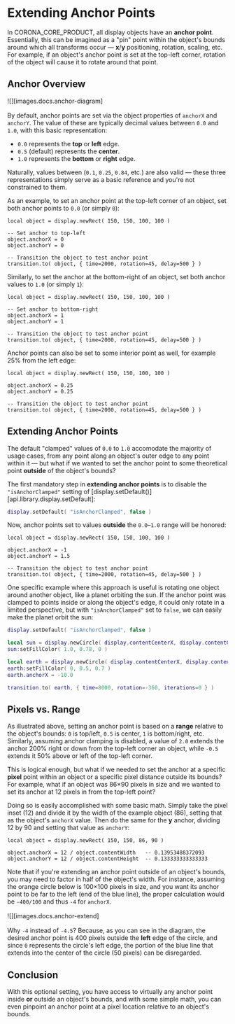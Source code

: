 
# Extending Anchor Points

In CORONA_CORE_PRODUCT, all display objects have an __anchor&nbsp;point__. Essentially, this can be imagined as a "pin" point within the object's bounds around which all transforms occur&nbsp;&mdash; __x__/__y__ positioning, rotation, scaling, etc. For example, if an object's anchor point is set at the <nobr>top-left</nobr> corner, rotation of the object will cause it to rotate around that point.


## Anchor Overview

<div class="float-right" style="max-width: 244px; margin-bottom: 16px; clear: both;">

![][images.docs.anchor-diagram]

</div>

By default, anchor points are set via the object properties of `anchorX` and `anchorY`. The value of these are typically decimal values between `0.0` and `1.0`, with this basic representation:

* `0.0` represents the __top__ or __left__ edge.
* `0.5` (default) represents the __center__.
* `1.0` represents the __bottom__ or __right__ edge.

Naturally, values between <nobr>(`0.1`, `0.25`, `0.84`, etc.)</nobr> are also valid&nbsp;&mdash; these three representations simply serve as a basic reference and you're not constrained to them.

As an example, to set an anchor point at the <nobr>top-left</nobr> corner of an object, set both anchor points to `0.0` <nobr>(or simply `0`)</nobr>:

``````{ brush="lua" gutter="false" first-line="1" highlight="[4,5]" }
local object = display.newRect( 150, 150, 100, 100 )

-- Set anchor to top-left
object.anchorX = 0
object.anchorY = 0

-- Transition the object to test anchor point
transition.to( object, { time=2000, rotation=45, delay=500 } )
``````

Similarly, to set the anchor at the <nobr>bottom-right</nobr> of an object, set both anchor values to `1.0` <nobr>(or simply `1`)</nobr>:

``````{ brush="lua" gutter="false" first-line="1" highlight="[4,5]" }
local object = display.newRect( 150, 150, 100, 100 )

-- Set anchor to bottom-right
object.anchorX = 1
object.anchorY = 1

-- Transition the object to test anchor point
transition.to( object, { time=2000, rotation=45, delay=500 } )
``````

Anchor points can also be set to some interior point as well, for example 25% from the left edge:

``````{ brush="lua" gutter="false" first-line="1" highlight="[3,4]" }
local object = display.newRect( 150, 150, 100, 100 )

object.anchorX = 0.25
object.anchorY = 0.25

-- Transition the object to test anchor point
transition.to( object, { time=2000, rotation=45, delay=500 } )
``````


## Extending Anchor Points

The default "clamped" values of `0.0` to `1.0` accomodate the majority of usage cases, from any point along an object's outer edge to any point within&nbsp;it&nbsp;&mdash; but what if we wanted to set the anchor point to some theoretical point __outside__ of the object's bounds?

The first mandatory step in __extending&nbsp;anchor&nbsp;points__ is to disable the `"isAnchorClamped"` setting of [display.setDefault()][api.library.display.setDefault]:

``````lua
display.setDefault( "isAnchorClamped", false )
``````

Now, anchor points set to values __outside__ the <nobr>`0.0`–`1.0`</nobr> range will be honored:

``````{ brush="lua" gutter="false" first-line="1" highlight="[3,4]" }
local object = display.newRect( 150, 150, 100, 100 )

object.anchorX = -1
object.anchorY = 1.5

-- Transition the object to test anchor point
transition.to( object, { time=2000, rotation=45, delay=500 } )
``````

One specific example where this approach is useful is rotating one object around another object, like a planet orbiting the sun. If the anchor point was clamped to points inside or along the object's edge, it could only rotate in a limited perspective, but with `"isAnchorClamped"` set to `false`, we can easily make the planet orbit the sun:

``````lua
display.setDefault( "isAnchorClamped", false )

local sun = display.newCircle( display.contentCenterX, display.contentCenterY, 24 )
sun:setFillColor( 1.0, 0.78, 0 )

local earth = display.newCircle( display.contentCenterX, display.contentCenterY, 6 )
earth:setFillColor( 0, 0.5, 0.7 )
earth.anchorX = -10.0

transition.to( earth, { time=8000, rotation=-360, iterations=0 } )
``````


## Pixels vs. Range

As illustrated above, setting an anchor point is based on a __range__ relative to the object's bounds: `0` is top/left, `0.5` is center, `1` is bottom/right, etc. Similarly, assuming anchor clamping is disabled, a value of `2.0` extends the anchor 200% right or down from the <nobr>top-left</nobr> corner an object, while `-0.5` extends it 50% above or left of the <nobr>top-left</nobr> corner.

This is logical enough, but what if we needed to set the anchor at a specific __pixel__ point within an object or a specific pixel distance outside its bounds? For example, what if an object was 86&times;90 pixels in size and we wanted to set its anchor at 12 pixels in from the <nobr>top-left</nobr> point?

Doing so is easily accomplished with some basic math. Simply take the pixel inset (12) and divide it by the width of the example object (86), setting that as the object's `anchorX` value. Then do the same for the __y__ anchor, dividing 12 by 90 and setting that value as `anchorY`:

``````{ brush="lua" gutter="false" first-line="1" highlight="[3,4]" }
local object = display.newRect( 150, 150, 86, 90 )

object.anchorX = 12 / object.contentWidth   -- 0.13953488372093
object.anchorY = 12 / object.contentHeight  -- 0.133333333333333
``````

Note that if you're extending an anchor point outside of an object's bounds, you may need to factor in half of the object's width. For instance, assuming the orange circle below is 100&times;100 pixels in size, and you want its anchor point to be far to the left (end&nbsp;of the blue&nbsp;line), the proper calculation would be `-400/100` and thus `-4` for `anchorX`.

<div style="max-width: 530px; margin-top: 16px; margin-bottom: 16px;">

![][images.docs.anchor-extend]

</div>

Why `-4` instead of `-4.5`? Because, as you can see in the diagram, the desired anchor point is 400 pixels outside the __left__ edge of the circle, and since `0` represents the circle's left edge, the portion of the blue line that extends into the center of the circle (50&nbsp;pixels) can be disregarded.


## Conclusion

With this optional setting, you have access to virtually any anchor point inside __or__ outside an object's bounds, and with some simple math, you can even pinpoint an anchor point at a pixel location relative to an object's bounds.
